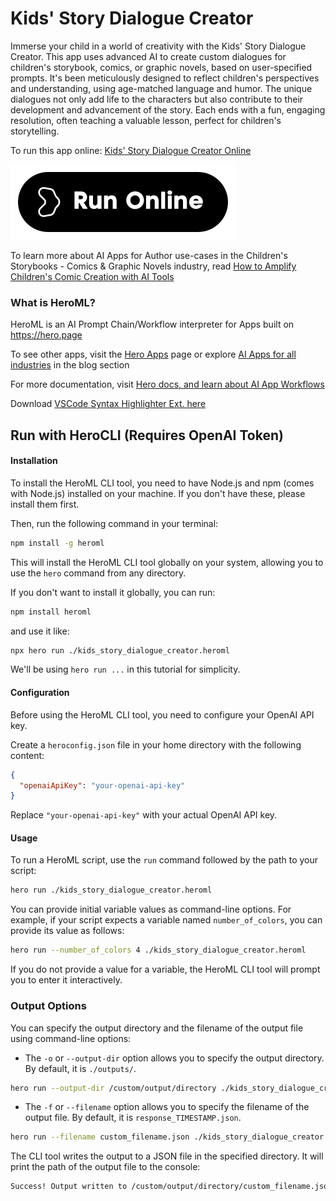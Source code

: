 # Kids' Story Dialogue Creator

Immerse your child in a world of creativity with the Kids' Story Dialogue Creator. This app uses advanced AI to create custom dialogues for children's storybook, comics, or graphic novels, based on user-specified prompts. It's been meticulously designed to reflect children's perspectives and understanding, using age-matched language and humor. The unique dialogues not only add life to the characters but also contribute to their development and advancement of the story. Each ends with a fun, engaging resolution, often teaching a valuable lesson, perfect for children's storytelling.

To run this app online: [Kids' Story Dialogue Creator Online](https://hero.page/app/kids'-story-dialogue-creator-customized-kids'-storybook-dialogue-generator/d2ImiZ4M2J2cXcyVRPmm)

[![Run Kids' Story Dialogue Creator Online](/assets/run.svg)](https://hero.page/app/kids'-story-dialogue-creator-customized-kids'-storybook-dialogue-generator/d2ImiZ4M2J2cXcyVRPmm)

To learn more about AI Apps for Author use-cases in the Children's Storybooks - Comics & Graphic Novels industry, read [How to Amplify Children's Comic Creation with AI Tools](https://hero.page/blog/ai/children's-storybooks-comics-and-graphic-novels/how-to-amplify-children's-comic-creation-with-ai-tools/170792)

### What is HeroML?
HeroML is an AI Prompt Chain/Workflow interpreter for Apps built on https://hero.page 

To see other apps, visit the [Hero Apps](https://hero.page/apps) page or explore [AI Apps for all industries](https://hero.page/blog) in the blog section

For more documentation, visit [Hero docs, and learn about AI App Workflows](https://hero.page/tutorials/introduction-to-heroml)

Download [VSCode Syntax Highlighter Ext. here](https://marketplace.visualstudio.com/items?itemName=hero-page.heroml)

## Run with HeroCLI (Requires OpenAI Token)

#### Installation

To install the HeroML CLI tool, you need to have Node.js and npm (comes with Node.js) installed on your machine. If you don't have these, please install them first. 

Then, run the following command in your terminal:

```bash
npm install -g heroml
```

This will install the HeroML CLI tool globally on your system, allowing you to use the `hero` command from any directory.

If you don't want to install it globally, you can run:

```bash
npm install heroml
```

and use it like:

```bash
npx hero run ./kids_story_dialogue_creator.heroml
```

We'll be using `hero run ...` in this tutorial for simplicity.

#### Configuration

Before using the HeroML CLI tool, you need to configure your OpenAI API key. 

Create a `heroconfig.json` file in your home directory with the following content:

```json
{
  "openaiApiKey": "your-openai-api-key"
}
```

Replace `"your-openai-api-key"` with your actual OpenAI API key.

#### Usage

To run a HeroML script, use the `run` command followed by the path to your script:

```bash
hero run ./kids_story_dialogue_creator.heroml
```

You can provide initial variable values as command-line options. For example, if your script expects a variable named `number_of_colors`, you can provide its value as follows:

```bash
hero run --number_of_colors 4 ./kids_story_dialogue_creator.heroml
```

If you do not provide a value for a variable, the HeroML CLI tool will prompt you to enter it interactively.

### Output Options

You can specify the output directory and the filename of the output file using command-line options:

- The `-o` or `--output-dir` option allows you to specify the output directory. By default, it is `./outputs/`.

```bash
hero run --output-dir /custom/output/directory ./kids_story_dialogue_creator.heroml
```

- The `-f` or `--filename` option allows you to specify the filename of the output file. By default, it is `response_TIMESTAMP.json`.

```bash
hero run --filename custom_filename.json ./kids_story_dialogue_creator.heroml
```

The CLI tool writes the output to a JSON file in the specified directory. It will print the path of the output file to the console:

```bash
Success! Output written to /custom/output/directory/custom_filename.json
```

